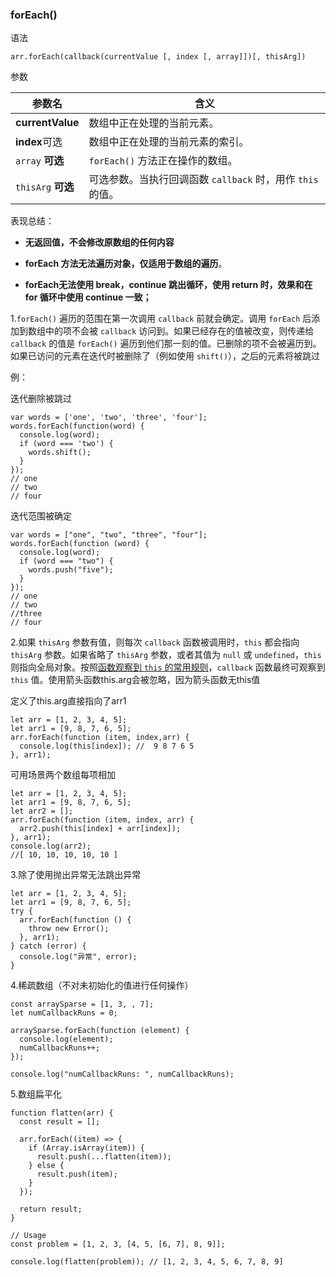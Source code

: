 ### forEach()

语法

```
arr.forEach(callback(currentValue [, index [, array]])[, thisArg])
```

参数

| 参数名             | 含义                                                       |
| ------------------ | ---------------------------------------------------------- |
| **currentValue**   | 数组中正在处理的当前元素。                                 |
| **index**可选      | 数组中正在处理的当前元素的索引。                           |
| `array` **可选**   | `forEach()` 方法正在操作的数组。                           |
| `thisArg` **可选** | 可选参数。当执行回调函数 `callback` 时，用作 `this` 的值。 |

表现总结：

- **无返回值，不会修改原数组的任何内容**

- **forEach 方法无法遍历对象，仅适用于数组的遍历**。
- **forEach无法使用 break，continue 跳出循环，使用 return 时，效果和在 for 循环中使用 continue 一致；**

1.`forEach()` 遍历的范围在第一次调用 `callback` 前就会确定。调用 `forEach` 后添加到数组中的项不会被 `callback` 访问到。如果已经存在的值被改变，则传递给 `callback` 的值是 `forEach()` 遍历到他们那一刻的值。已删除的项不会被遍历到。如果已访问的元素在迭代时被删除了（例如使用 `shift()`），之后的元素将被跳过

例：

迭代删除被跳过

```
var words = ['one', 'two', 'three', 'four'];
words.forEach(function(word) {
  console.log(word);
  if (word === 'two') {
    words.shift();
  }
});
// one
// two
// four
```

迭代范围被确定

```
var words = ["one", "two", "three", "four"];
words.forEach(function (word) {
  console.log(word);
  if (word === "two") {
    words.push("five");
  }
});
// one
// two
//three
// four
```

2.如果 `thisArg` 参数有值，则每次 `callback` 函数被调用时，`this` 都会指向 `thisArg` 参数。如果省略了 `thisArg` 参数，或者其值为 `null` 或 `undefined`，`this` 则指向全局对象。按照[函数观察到 `this` 的常用规则](https://developer.mozilla.org/zh-CN/docs/Web/JavaScript/Reference/Operators/this)，`callback` 函数最终可观察到 `this` 值。使用箭头函数this.arg会被忽略，因为箭头函数无this值

定义了this.arg直接指向了arr1

```
let arr = [1, 2, 3, 4, 5];
let arr1 = [9, 8, 7, 6, 5];
arr.forEach(function (item, index,arr) {
  console.log(this[index]); //  9 8 7 6 5
}, arr1);
```

可用场景两个数组每项相加

```
let arr = [1, 2, 3, 4, 5];
let arr1 = [9, 8, 7, 6, 5];
let arr2 = [];
arr.forEach(function (item, index, arr) {
  arr2.push(this[index] + arr[index]);
}, arr1);
console.log(arr2); 
//[ 10, 10, 10, 10, 10 ]
```

3.除了使用抛出异常无法跳出异常

```
let arr = [1, 2, 3, 4, 5];
let arr1 = [9, 8, 7, 6, 5];
try {
  arr.forEach(function () {
    throw new Error();
  }, arr1);
} catch (error) {
  console.log("异常", error);
}
```

4.稀疏数组（不对未初始化的值进行任何操作）

```
const arraySparse = [1, 3, , 7];
let numCallbackRuns = 0;

arraySparse.forEach(function (element) {
  console.log(element);
  numCallbackRuns++;
});

console.log("numCallbackRuns: ", numCallbackRuns);
```

5.数组扁平化

```
function flatten(arr) {
  const result = [];

  arr.forEach((item) => {
    if (Array.isArray(item)) {
      result.push(...flatten(item));
    } else {
      result.push(item);
    }
  });

  return result;
}

// Usage
const problem = [1, 2, 3, [4, 5, [6, 7], 8, 9]];

console.log(flatten(problem)); // [1, 2, 3, 4, 5, 6, 7, 8, 9]

```

